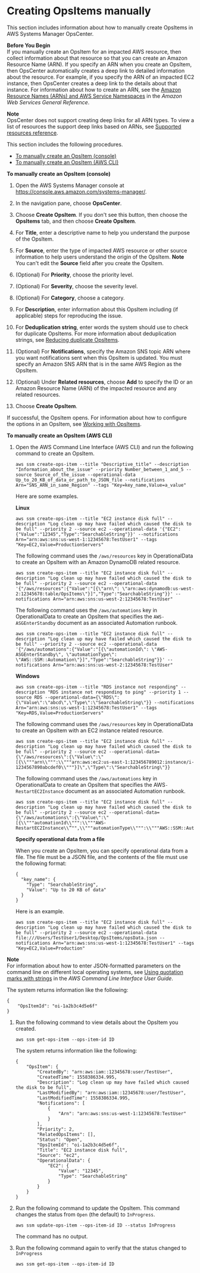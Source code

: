 # Creating OpsItems manually<a name="OpsCenter-manually-create-OpsItems"></a>

This section includes information about how to manually create OpsItems in AWS Systems Manager OpsCenter\.

**Before You Begin**  
If you manually create an OpsItem for an impacted AWS resource, then collect information about that resource so that you can create an Amazon Resource Name \(ARN\)\. If you specify an ARN when you create an OpsItem, then OpsCenter automatically creates a deep link to detailed information about the resource\. For example, if you specify the ARN of an impacted EC2 instance, then OpsCenter creates a deep link to the details about that instance\. For information about how to create an ARN, see the [Amazon Resource Names \(ARNs\) and AWS Service Namespaces](https://docs.aws.amazon.com/general/latest/gr/aws-arns-and-namespaces.html) in the *Amazon Web Services General Reference*\.

**Note**  
OpsCenter does not support creating deep links for all ARN types\. To view a list of resources the support deep links based on ARNs, see [Supported resources reference](OpsCenter-related-resources-reference.md)\.

This section includes the following procedures\.
+ [To manually create an OpsItem \(console\)](#OpsCenter-manually-create-OpsItems-console)
+ [To manually create an OpsItem \(AWS CLI\)](#OpsCenter-manually-create-OpsItems-cli)<a name="OpsCenter-manually-create-OpsItems-console"></a>

**To manually create an OpsItem \(console\)**

1. Open the AWS Systems Manager console at [https://console\.aws\.amazon\.com/systems\-manager/](https://console.aws.amazon.com/systems-manager/)\.

1. In the navigation pane, choose **OpsCenter**\.

1. Choose **Create OpsItem**\. If you don't see this button, then choose the **OpsItems** tab, and then choose **Create OpsItem**\.

1. For **Title**, enter a descriptive name to help you understand the purpose of the OpsItem\.

1. For **Source**, enter the type of impacted AWS resource or other source information to help users understand the origin of the OpsItem\.
**Note**  
You can't edit the **Source** field after you create the OpsItem\.

1. \(Optional\) For **Priority**, choose the priority level\.

1. \(Optional\) For **Severity**, choose the severity level\.

1. \(Optional\) For **Category**, choose a category\.

1. For **Description**, enter information about this OpsItem including \(if applicable\) steps for reproducing the issue\. 

1. For **Deduplication string**, enter words the system should use to check for duplicate OpsItems\. For more information about deduplication strings, see [Reducing duplicate OpsItems](OpsCenter-working-with-OpsItems.md#OpsCenter-working-deduplication)\. 

1. \(Optional\) For **Notifications**, specify the Amazon SNS topic ARN where you want notifications sent when this OpsItem is updated\. You must specify an Amazon SNS ARN that is in the same AWS Region as the OpsItem\.

1. \(Optional\) Under **Related resources**, choose **Add** to specify the ID or an Amazon Resource Name \(ARN\) of the impacted resource and any related resources\.

1. Choose **Create OpsItem**\.

If successful, the OpsItem opens\. For information about how to configure the options in an OpsItem, see [Working with OpsItems](OpsCenter-working-with-OpsItems.md)\.<a name="OpsCenter-manually-create-OpsItems-cli"></a>

**To manually create an OpsItem \(AWS CLI\)**

1. Open the AWS Command Line Interface \(AWS CLI\) and run the following command to create an OpsItem\.

   ```
   aws ssm create-ops-item --title "Descriptive_title" --description "Information_about_the_issue" --priority Number_between_1_and_5 --source Source_of_the_issue --operational-data Up_to_20_KB_of_data_or_path_to_JSON_file --notifications Arn="SNS_ARN_in_same_Region" --tags "Key=key_name,Value=a_value"
   ```

   Here are some examples\.

   **Linux**

   ```
   aws ssm create-ops-item --title "EC2 instance disk full" --description "Log clean up may have failed which caused the disk to be full" --priority 2 --source ec2 --operational-data '{"EC2":{"Value":"12345","Type":"SearchableString"}}' --notifications Arn="arn:aws:sns:us-west-1:12345678:TestUser1" --tags "Key=EC2,Value=ProductionServers"
   ```

   The following command uses the `/aws/resources` key in OperationalData to create an OpsItem with an Amazon DynamoDB related resource\.

   ```
   aws ssm create-ops-item --title "EC2 instance disk full" --description "Log clean up may have failed which caused the disk to be full" --priority 2 --source ec2 --operational-data '{"/aws/resources":{"Value":"[{\"arn\": \"arn:aws:dynamodb:us-west-2:12345678:table/OpsItems\"}]","Type":"SearchableString"}}' --notifications Arn="arn:aws:sns:us-west-2:12345678:TestUser"
   ```

   The following command uses the `/aws/automations` key in OperationalData to create an OpsItem that specifies the `AWS-ASGEnterStandby` document as an associated Automation runbook\.

   ```
   aws ssm create-ops-item --title "EC2 instance disk full" --description "Log clean up may have failed which caused the disk to be full" --priority 2 --source ec2 --operational-data '{"/aws/automations":{"Value":"[{\"automationId\": \"AWS-ASGEnterStandby\", \"automationType\": \"AWS::SSM::Automation\"}]","Type":"SearchableString"}}' --notifications Arn="arn:aws:sns:us-west-2:12345678:TestUser"
   ```

   **Windows**

   ```
   aws ssm create-ops-item --title "RDS instance not responding" --description "RDS instance not responding to ping" --priority 1 --source RDS --operational-data={\"RDS\":{\"Value\":\"abcd\",\"Type\":\"SearchableString\"}} --notifications Arn="arn:aws:sns:us-west-1:12345678:TestUser1" --tags "Key=RDS,Value=ProductionServers"
   ```

   The following command uses the `/aws/resources` key in OperationalData to create an OpsItem with an EC2 instance related resource\.

   ```
   aws ssm create-ops-item --title "EC2 instance disk full" --description "Log clean up may have failed which caused the disk to be full" --priority 2 --source ec2 --operational-data={\"/aws/resources\":{\"Value\":\"[{\\"""arn\\""":\\"""arn:aws:ec2:us-east-1:123456789012:instance/i-1234567890abcdef0\\"""}]\",\"Type\":\"SearchableString\"}}
   ```

   The following command uses the `/aws/automations` key in OperationalData to create an OpsItem that specifies the AWS`-RestartEC2Instance` document as an associated Automation runbook\.

   ```
   aws ssm create-ops-item --title "EC2 instance disk full" --description "Log clean up may have failed which caused the disk to be full" --priority 2 --source ec2 --operational-data={\"/aws/automations\":{\"Value\":\"[{\\"""automationId\\""":\\"""AWS-RestartEC2Instance\\”"",\\"""automationType\\""":\\"""AWS::SSM::Automation\\"""}]\",\"Type\":\"SearchableString\"}}
   ```

   **Specify operational data from a file**

   When you create an OpsItem, you can specify operational data from a file\. The file must be a JSON file, and the contents of the file must use the following format:

   ```
   {
     "key_name": {
       "Type": "SearchableString",
       "Value": "Up to 20 KB of data"
     }
   }
   ```

   Here is an example\.

   ```
   aws ssm create-ops-item --title "EC2 instance disk full" --description "Log clean up may have failed which caused the disk to be full" --priority 2 --source ec2 --operational-data file:///Users/TestUser1/Desktop/OpsItems/opsData.json --notifications Arn="arn:aws:sns:us-west-1:12345678:TestUser1" --tags "Key=EC2,Value=Production"
   ```
**Note**  
For information about how to enter JSON\-formatted parameters on the command line on different local operating systems, see [Using quotation marks with strings](https://docs.aws.amazon.com/cli/latest/userguide/cli-usage-parameters.html#quoting-strings) in the *AWS Command Line Interface User Guide*\.

   The system returns information like the following:

   ```
   {
       "OpsItemId": "oi-1a2b3c4d5e6f"
   }
   ```

1. Run the following command to view details about the OpsItem you created\.

   ```
   aws ssm get-ops-item --ops-item-id ID
   ```

   The system returns information like the following:

   ```
   {
       "OpsItem": {
           "CreatedBy": "arn:aws:iam::12345678:user/TestUser",
           "CreatedTime": 1558386334.995,
           "Description": "Log clean up may have failed which caused the disk to be full",
           "LastModifiedBy": "arn:aws:iam::12345678:user/TestUser",
           "LastModifiedTime": 1558386334.995,
           "Notifications": [
               {
                   "Arn": "arn:aws:sns:us-west-1:12345678:TestUser"
               }
           ],
           "Priority": 2,
           "RelatedOpsItems": [],
           "Status": "Open",
           "OpsItemId": "oi-1a2b3c4d5e6f",
           "Title": "EC2 instance disk full",
           "Source": "ec2",
           "OperationalData": {
               "EC2": {
                   "Value": "12345",
                   "Type": "SearchableString"
               }
           }
       }
   }
   ```

1. Run the following command to update the OpsItem\. This command changes the status from `Open` \(the default\) to `InProgress`\.

   ```
   aws ssm update-ops-item --ops-item-id ID --status InProgress
   ```

   The command has no output\.

1. Run the following command again to verify that the status changed to `InProgress`

   ```
   aws ssm get-ops-item --ops-item-id ID
   ```